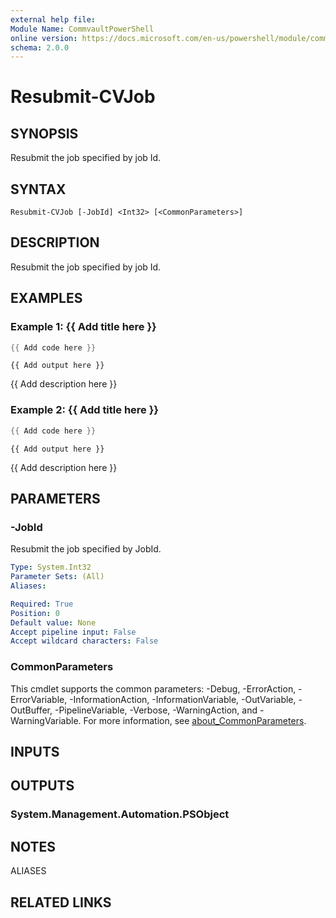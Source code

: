 ```yaml
---
external help file:
Module Name: CommvaultPowerShell
online version: https://docs.microsoft.com/en-us/powershell/module/commvaultpowershell/resubmit-cvjob
schema: 2.0.0
---
```


# Resubmit-CVJob

## SYNOPSIS
Resubmit the job specified by job Id.

## SYNTAX

```
Resubmit-CVJob [-JobId] <Int32> [<CommonParameters>]
```

## DESCRIPTION
Resubmit the job specified by job Id.

## EXAMPLES

### Example 1: {{ Add title here }}
```powershell
{{ Add code here }}
```

```output
{{ Add output here }}
```

{{ Add description here }}

### Example 2: {{ Add title here }}
```powershell
{{ Add code here }}
```

```output
{{ Add output here }}
```

{{ Add description here }}

## PARAMETERS

### -JobId
Resubmit the job specified by JobId.

```yaml
Type: System.Int32
Parameter Sets: (All)
Aliases:

Required: True
Position: 0
Default value: None
Accept pipeline input: False
Accept wildcard characters: False
```

### CommonParameters
This cmdlet supports the common parameters: -Debug, -ErrorAction, -ErrorVariable, -InformationAction, -InformationVariable, -OutVariable, -OutBuffer, -PipelineVariable, -Verbose, -WarningAction, and -WarningVariable. For more information, see [about_CommonParameters](http://go.microsoft.com/fwlink/?LinkID=113216).

## INPUTS

## OUTPUTS

### System.Management.Automation.PSObject

## NOTES

ALIASES

## RELATED LINKS

